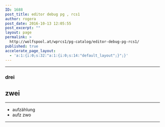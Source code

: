 ```yaml
---
ID: 1688
post_title: editor debug pg , rcs1
author: rogera
post_date: 2016-10-13 12:05:55
post_excerpt: ""
layout: page
permalink: >
  http://wolfspool.at/wprcs1/pg-catalog/editor-debug-pg-rcs1/
published: true
accelerate_page_layout:
  - 'a:1:{i:0;s:32:"a:1:{i:0;s:14:"default_layout";}";}'
---
```

---

### drei
## zwei

---

- aufzählung
- aufz zwo

---